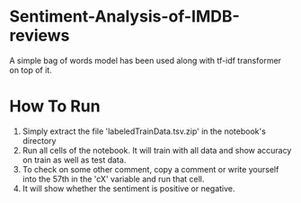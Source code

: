 # Sentiment-Analysis-of-IMDB-reviews

A simple bag of words model has been used along with tf-idf transformer on top of it.

# How To Run

1. Simply extract the file 'labeledTrainData.tsv.zip' in the notebook's directory
2. Run all cells of the notebook. It will train with all data and show accuracy on train as well as test data.
3. To check on some other comment, copy a comment or write yourself into the 57th in the 'cX' variable and run that cell.
4. It will show whether the sentiment is positive or negative.

